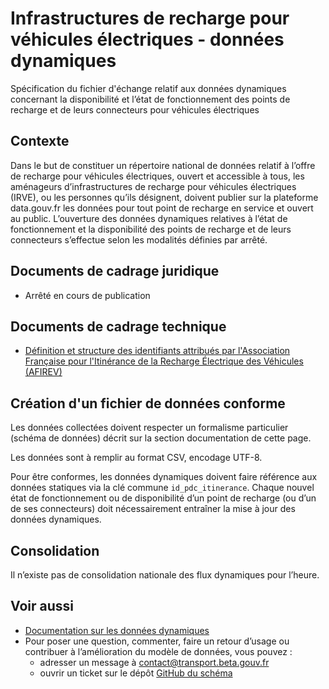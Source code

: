 # Infrastructures de recharge pour véhicules électriques - données dynamiques


Spécification du fichier d'échange relatif aux données dynamiques concernant la disponibilité et l’état de fonctionnement des points de recharge et de leurs connecteurs pour véhicules électriques

## Contexte
Dans le but de constituer un répertoire national de données relatif à l’offre de recharge pour véhicules électriques, ouvert et accessible à tous, les aménageurs d’infrastructures de recharge pour véhicules électriques (IRVE), ou les personnes qu’ils désignent, doivent publier sur la plateforme data.gouv.fr les données pour tout point de recharge en service et ouvert au public. L’ouverture des données dynamiques relatives à l’état de fonctionnement et la disponibilité des points de recharge et de leurs connecteurs s’effectue selon les modalités définies par arrêté. 

## Documents de cadrage juridique

- Arrêté en cours de publication

## Documents de cadrage technique

- [Définition et structure des identifiants attribués par l'Association Française pour l'Itinérance de la Recharge Électrique des Véhicules (AFIREV)](http://www.afirev.fr/fr/informations-generales/)

## Création d'un fichier de données conforme

Les données collectées doivent respecter un formalisme particulier (schéma de données) décrit sur la section documentation de cette page.

Les données sont à remplir au format CSV, encodage UTF-8.

Pour être conformes, les données dynamiques doivent faire référence aux données statiques via la clé commune  `id_pdc_itinerance`. 
Chaque nouvel état de fonctionnement ou de disponibilité d’un point de recharge (ou d’un de ses connecteurs) doit nécessairement entraîner la mise à jour des données dynamiques. 
 
## Consolidation
Il n’existe pas de consolidation nationale des flux dynamiques pour l’heure. 
 
## Voir aussi
- [Documentation sur les données dynamiques](https://doc.transport.data.gouv.fr/producteurs/infrastructures-de-recharge-de-vehicules-electriques-irve/donnees-dynamiques)
- Pour poser une question, commenter, faire un retour d’usage ou contribuer à l’amélioration du modèle de données, vous pouvez :
  - adresser un message à [contact@transport.beta.gouv.fr](mailto:contact@transport.beta.gouv.fr)
  - ouvrir un ticket sur le dépôt [GitHub du schéma](https://github.com/etalab/schema-irve/issues/new)
